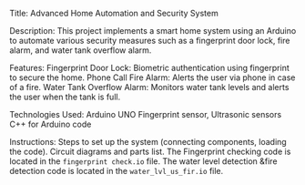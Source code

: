 Title: Advanced Home Automation and Security System

Description: This project implements a smart home system using an Arduino to automate various security measures such as a fingerprint door lock, fire alarm, and water tank overflow alarm.

Features:
Fingerprint Door Lock: Biometric authentication using fingerprint to secure the home.
Phone Call Fire Alarm: Alerts the user via phone in case of a fire.
Water Tank Overflow Alarm: Monitors water tank levels and alerts the user when the tank is full.

Technologies Used:
Arduino UNO
Fingerprint sensor, Ultrasonic sensors
C++ for Arduino code

Instructions:
Steps to set up the system (connecting components, loading the code).
Circuit diagrams and parts list.
The Fingerprint checking code is located in the `fingerprint check.io` file.
The water level detection &fire detection code is located in the `water_lvl_us_fir.io` file.
